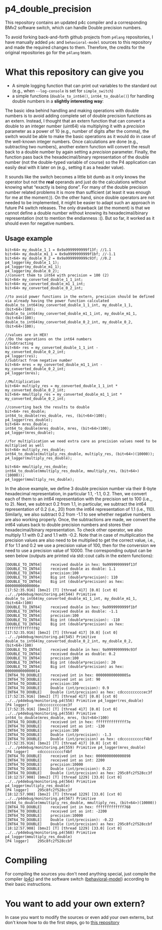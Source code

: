 # p4_double_precision
This repository contains an updated p4c compiler and a corresponding BMv2 software switch, which can handle Double precision numbers.

To avoid forking back-and-forth github projects from `p4lang` repositories, I have manually added `p4c` and `behavioral-model` sources to this repository and made the required changes to them. Therefore, the credits for the original repositories go for the `p4lang` team.

# What this repository can give you
 - A simple logging function that can print out variables to the standard out (e.g., when `--log-console` is set for `simple_switch`)
 - a simple functions (`double_to_int64()`, `int64_to_double()`) for handling double numbers in a **slightly interesting way**:
 
The basic idea behind handling and making operations with double numbers is to avoid adding complete set of double precision functions as an extern. Instead, I thought that an extern function that can convert a double to an integer number (uint64) via multiplying it with a *precision* parameter as a power of 10 (e.g., number of digits after the comma), the switch would be able to make the basic operations as it would do in case of the well-known integer numbers. Once calculations are done (e.g., subtracting two numbers), another extern function will convert the result back to a double number by again setting a *precision* parameter. Finally, the function pass back the hexadecimal/binary representation of the double number (not the double-typed variable of course) so the P4 application can easily deal with it later on (e.g., setting it as a header value). 

It sounds like the switch becomes a little bit dumb as it only knows the operator but not the **real** operands and just do the calculations without knowing what “exactly is being done”. For many of the double precision number related problems it is more than sufficient (at least it was enough for me at the moment:)). On the other hand, since double operators are not needed to be implemented, it might be easier to adapt such an approach in future P4 switch releases.
The only drawback (at the moment) is that we cannot define a double number without knowing its hexadecimal/binary representation (not to mention the endianness :(). But so far, it worked as it should even for negative numbers.


 
## Usage example
```
bit<64> my_double_1_1 = 0x9a9999999999f13f; //1.1
bit<64> my_double_m1_1 = 0x9a9999999999f1bf; //-1.1
bit<64> my_double_0_2 = 0x9a9999999999c93f; //0.2
p4_logger(my_double_1_1);
p4_logger(my_double_m1_1);
p4_logger(my_double_0_2);
//convert them to int64 with precision = 100 (2)
bit<64> my_converted_double_1_1_int;
bit<64> my_converted_double_m1_1_int;
bit<64> my_converted_double_0_2_int;

//to avoid power functions in the extern, precision should be defined via already having the power function calculated
double_to_int64(my_converted_double_1_1_int, my_double_1_1, (bit<64>)100);
double_to_int64(my_converted_double_m1_1_int, my_double_m1_1, (bit<64>)100);
double_to_int64(my_converted_double_0_2_int, my_double_0_2, (bit<64>)100);

//values are in HEX!
//Do the operations on the int64 numbers
//Subtracting
bit<64> res = my_converted_double_1_1_int - my_converted_double_0_2_int;
p4_logger(res);
//Subtract from negative number
bit<64> mres = my_converted_double_m1_1_int - my_converted_double_0_2_int;    
p4_logger(mres);

//Multiplication 
bit<64> multiply_res = my_converted_double_1_1_int * my_converted_double_0_2_int;
bit<64> mmultiply_res = my_converted_double_m1_1_int * my_converted_double_0_2_int;

//converting back the results to double
bit<64> res_double;
int64_to_double(res_double, res, (bit<64>)100);
p4_logger(res_double);
bit<64> mres_double;
int64_to_double(mres_double, mres, (bit<64>)100);
p4_logger(mres_double);

//for multiplication we need extra care as precision values need to be multiplied as well
bit<64> multiply_res_double;
int64_to_double(multiply_res_double, multiply_res, (bit<64>)(10000));
p4_logger(multiply_res_double);

bit<64> mmultiply_res_double;
int64_to_double(mmultiply_res_double, mmultiply_res, (bit<64>)(10000));
p4_logger(mmultiply_res_double);
```

In the above example, we define 3 double precision number via their 8-byte hexadecimal representation, in particular 1.1, -1.1, 0.2. Then, we convert each of them to an int64 representation with the precision set to 100 (i.e.,, to 2). Next, we subtract 0.2 from 1.1, in particular, we subtract the int64 representation of 0.2 (i.e., 20) from the int64 representation of 1.1 (i.e., 110). Similarly, we also subtract 0.2 from -1.1 to see whether negative numbers are also working properly. Once, the subtractions are made, we convert the int64 values back to double precision numbers and stores their hexadecimal/binary representation. To check other operator, we also multiply 1.1 with 0.2 and 1.1 with -0.2. Note that in case of multiplication the precision values are also need to be multiplied to get the correct value, i.e., if for 1.1 and 0.2 we use a precision value of 100, then for the conversion we need to use a precision value of 10000. The corresponding output can be seen below (outputs are printed via std::cout calls in the extern functions):
```
[DOUBLE_TO_INT64]    received double in hex: 9a9999999999f13f
[DOUBLE_TO_INT64]    received double as double: 1.1
[DOUBLE_TO_INT64]    precision:100
[DOUBLE_TO_INT64]    Big int (double*precision): 110
[DOUBLE_TO_INT64]    Big int (double*precision) as hex: 000000000000006e
[17:52:35.916] [bmv2] [T] [thread 417] [0.0] [cxt 0] ../../p4debug/monitoring.p4(544) Primitive double_to_int64(my_converted_double_m1_1_int, my_double_m1_1, (bit<64>)100)
[DOUBLE_TO_INT64]    received double in hex: 9a9999999999f1bf
[DOUBLE_TO_INT64]    received double as double: -1.1
[DOUBLE_TO_INT64]    precision:100
[DOUBLE_TO_INT64]    Big int (double*precision): -110
[DOUBLE_TO_INT64]    Big int (double*precision) as hex: ffffffffffffff92
[17:52:35.916] [bmv2] [T] [thread 417] [0.0] [cxt 0] ../../p4debug/monitoring.p4(545) Primitive double_to_int64(my_converted_double_0_2_int, my_double_0_2, (bit<64>)100)
[DOUBLE_TO_INT64]    received double in hex: 9a9999999999c93f
[DOUBLE_TO_INT64]    received double as double: 0.2
[DOUBLE_TO_INT64]    precision:100
[DOUBLE_TO_INT64]    Big int (double*precision): 20
[DOUBLE_TO_INT64]    Big int (double*precision) as hex: 0000000000000014
[INT64_TO_DOUBLE]    received int in hex: 000000000000005a
[INT64_TO_DOUBLE]    received int as int: 90
[INT64_TO_DOUBLE]    precision:100
[INT64_TO_DOUBLE]    Double (int/precision): 0.9
[INT64_TO_DOUBLE]    Double (int/precision) as hex: cdccccccccccec3f
[17:52:35.916] [bmv2] [T] [thread 417] [0.0] [cxt 0] ../../p4debug/monitoring.p4(556) Primitive p4_logger(res_double)
[P4 logger]    cdccccccccccec3f
[17:52:35.916] [bmv2] [T] [thread 417] [0.0] [cxt 0] ../../p4debug/monitoring.p4(558) Primitive int64_to_double(mres_double, mres, (bit<64>)100)
[INT64_TO_DOUBLE]    received int in hex: ffffffffffffff7e
[INT64_TO_DOUBLE]    received int as int: -130
[INT64_TO_DOUBLE]    precision:100
[INT64_TO_DOUBLE]    Double (int/precision): -1.3
[INT64_TO_DOUBLE]    Double (int/precision) as hex: cdccccccccccf4bf
[17:52:35.916] [bmv2] [T] [thread 417] [0.0] [cxt 0] ../../p4debug/monitoring.p4(559) Primitive p4_logger(mres_double)
[P4 logger]    cdccccccccccf4bf
[INT64_TO_DOUBLE]    received int in hex: 0000000000000898
[INT64_TO_DOUBLE]    received int as int: 2200
[INT64_TO_DOUBLE]    precision:10000
[INT64_TO_DOUBLE]    Double (int/precision): 0.22
[INT64_TO_DOUBLE]    Double (int/precision) as hex: 295c8fc2f528cc3f
[18:12:57.908] [bmv2] [T] [thread 1229] [33.0] [cxt 0] ../../p4debug/monitoring.p4(564) Primitive p4_logger(multiply_res_double)
[P4 logger]    295c8fc2f528cc3f
[18:12:57.908] [bmv2] [T] [thread 1229] [33.0] [cxt 0] ../../p4debug/monitoring.p4(567) Primitive int64_to_double(mmultiply_res_double, mmultiply_res, (bit<64>)(10000))
[INT64_TO_DOUBLE]    received int in hex: fffffffffffff768
[INT64_TO_DOUBLE]    received int as int: -2200
[INT64_TO_DOUBLE]    precision:10000
[INT64_TO_DOUBLE]    Double (int/precision): -0.22
[INT64_TO_DOUBLE]    Double (int/precision) as hex: 295c8fc2f528ccbf
[18:12:57.908] [bmv2] [T] [thread 1229] [33.0] [cxt 0] ../../p4debug/monitoring.p4(568) Primitive p4_logger(mmultiply_res_double)
[P4 logger]    295c8fc2f528ccbf
```

# Compiling
For compiling the sources you don't need anything special, just compile the compiler ([p4c](https://github.com/p4lang/p4c)) and the software switch ([behavioral-model](https://github.com/p4lang/behavioral-model)) according to their basic instructions.

# You want to add your own extern?
In case you want to modify the sources or even add your own externs, but don't know how to do the first steps, go to [this repository](https://github.com/cslev/p4extern/)


